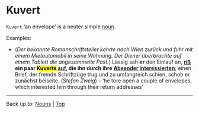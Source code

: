 # Kuvert

`Kuvert` ‘an envelope’ is a neuter simple [noun](../../index.md).

Examples:

- (*Der bekannte Romanschriftsteller kehrte nach Wien zurück und fuhr mit einem Mietautomobil in seine Wohnung. Der Diener überbrachte auf einem Tablett die angesammelte Post.*) Lässig sah **er** den Einlauf an, **[riß](../../../verbs/a/au/aufreissen.md) ein paar <mark>Kuverts</mark> [auf](../../../verbs/a/au/aufreissen.md), die ihn durch ihre [Absender](../../a/ab/Absender.md) [interessierten](../../../verbs/i/in/interessieren.md)**; einen Brief, der fremde Schriftzüge trug und zu umfangreich schien, schob er zunächst beiseite. (*Stefan Zweig*) – ‘he tore open a couple of envelopes, which interested him through their return addresses’

----

Back up to: [Nouns](../../index.md) | [Top](../../../index.md)
